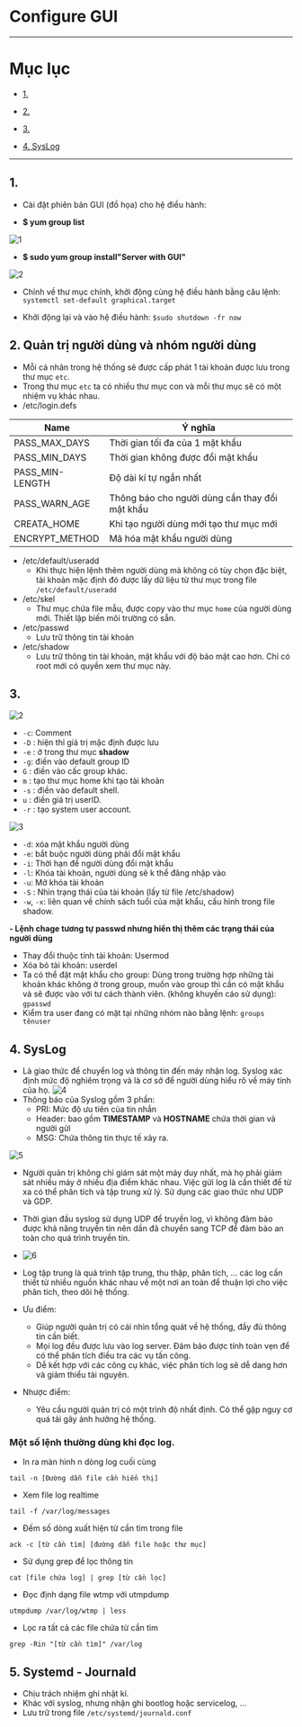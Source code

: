 # Configure GUI

---

# Mục lục

* [1.  ](#1)

* [2.  ](#2)

* [3.  ](#3)

* [4. SysLog](#4)


---

<a name = '1'></a>
## 1. 
- Cài đặt phiên bản GUI (đồ họa) cho hệ điều hành: 

- **$ yum group list**

![1](/image/2021-03-15_14-01-02.png)

- **$ sudo yum group install"Server with GUI"**

![2](/image/2021-03-15_14-13-55.png)

- Chỉnh về thư mục chính, khởi động cùng hệ điều hành bằng câu lệnh: `systemctl set-default graphical.target`

- Khởi động lại và vào hệ điều hành: 
`$sudo shutdown -fr now`

<a name = '2'></a>
## 2. Quản trị người dùng và nhóm người dùng
- Mỗi cá nhân trong hệ thống sẽ được cấp phát 1 tài khoản được lưu trong thư mục `etc`. 
- Trong thư mục `etc` ta có nhiều thư mục con và mỗi thư mục sẽ có một nhiệm vụ khác nhau. 
- /etc/login.defs

| Name | Ý nghĩa |
|------|----------|
| PASS_MAX_DAYS | Thời gian tối đa của 1 mật khẩu |
| PASS_MIN_DAYS | Thời gian không được đổi mật khẩu |
| PASS_MIN-LENGTH | Độ dài kí tự ngắn nhất |
| PASS_WARN_AGE | Thông báo cho người dùng cần thay đổi mật khẩu |
| CREATA_HOME| Khi tạo người dùng mới tạo thư mục mới | 
| ENCRYPT_METHOD | Mã hóa mật khẩu người dùng |

- /etc/default/useradd
    - Khi thực hiện lệnh thêm người dùng mà không có tùy chọn đặc biệt, tài khoản mặc định đó được lấy dữ liệu từ thư mục trong file `/etc/default/useradd`
- /etc/skel
    - Thư mục chứa file mẫu, được copy vào thư mục `home` của người dùng mới. Thiết lập biến môi trường có sẵn. 
- /etc/passwd 
    - Lưu trữ thông tin tài khoản 
- /etc/shadow
    - Lưu trữ thông tin tài khoản, mật khẩu với độ bảo mật cao hơn. Chỉ có root mới có quyền xem thư mục này. 

<a name = '3'></a>
## 3. 

![2](/image/2021-03-15_16-06-41.png)
- `-c`: Comment 
- `-D` : hiện thỉ giá trị mặc định được lưu
- `-e` : ở trong thư mục **shadow**
- `-g`: điền vào default group ID
- `G` : điền vào cấc group khác. 
- `m` : tạo thư mục home khi tạo tài khoản
- `-s` : điền vào default shell.
- `u` : điền giá trị userID.
- `-r` : tạo system user account.

![3](/image/2021-03-16_13-53-38.png)
- `-d`: xóa mật khẩu người dùng 
- `-e`: bắt buộc người dùng phải đổi mật khẩu
- `-i`: Thời hạn để người dùng đổi mật khẩu 
- `-l`: Khóa tài khoản, người dùng sẽ k thể đăng nhập vào
- `-u`: Mở khóa tài khoản 
- `-S` : Nhìn trạng thái của tài khoản (lấy từ file /etc/shadow)
- `-w`, `-x`: liên quan về chính sách tuổi của mật khẩu, cấu hình trong file shadow.

**- Lệnh chage tương tự passwd nhưng hiển thị thêm các trạng thái của người dùng**

- Thay đổi thuộc tính tài khoản: Usermod 
- Xóa bỏ tài khoản: userdel 
- Ta có thể đặt mật khẩu cho group: Dùng trong trường hợp những tài khoản khác không ở trong group, muốn vào group thì cần có mật khẩu và sẽ được vào với tư cách thành viên. (không khuyến cáo sử dụng): `gpasswd`
- Kiểm tra user đang có mặt tại những nhóm nào bằng lệnh: `groups tênuser`

<a name = '4'></a>
## 4. SysLog

- Là giao thức để chuyển log và thông tin đến máy nhận log. Syslog xác định mức độ nghiêm trọng và là cơ sở để người dùng hiểu rõ về máy tính của họ. 
![4](/image/68747470733a2f2f696d6775722e636f6d2f6d72674c6e46612e706e67.png)
- Thông báo của Syslog gồm 3 phần: 
    - PRI: Mức độ ưu tiên của tin nhắn
    - Header: bao gồm **TIMESTAMP** và **HOSTNAME** chứa thời gian và người gửi
    - MSG: Chứa thông tin thực tế xảy ra. 

![5](/image/image-5.png)

- Người quản trị không chỉ giám sát một máy duy nhất, mà họ phải giám sát nhiều máy ở nhiều địa điểm khác nhau. Việc gửi log là cần thiết để từ xa có thể phân tích và tập trung xử lý. Sử dụng các giao thức như UDP và GDP.
- Thời gian đầu syslog sử dụng UDP để truyền log, vì không đảm bảo được khả năng truyền tin nên dần đã chuyển sang TCP để đảm bảo an toàn cho quá trình truyền tin. 

- ![6](/image/68747470733a2f2f696d6775722e636f6d2f44716366676e552e6a7067.png)

- Log tập trung là quá trình tập trung, thu thập, phân tích, ... các log cần thiết từ nhiều nguồn khác nhau về một nơi an toàn để thuận lợi cho việc phân tích, theo dõi hệ thống. 
- Ưu điểm: 
    - Giúp người quản trị có cái nhìn tổng quát về hệ thống, đầy đủ thông tin cần biết. 
    - Mọi log đều được lưu vào log server. Đảm bảo được tính toàn vẹn để có thể phân tích điều tra các vụ tấn công. 
    - Dễ kết hợp với các công cụ khác, việc phân tích log sẽ dễ dang hơn và giảm thiểu tài nguyên. 
- Nhược điểm: 
    - Yêu cầu người quản trị có một trình độ nhất định. Có thể gặp nguy cơ quá tải gây ảnh hưởng hệ thống. 
    
### Một số lệnh thường dùng khi đọc log. 

- In ra màn hình n dòng log cuối cùng 

```
tail -n [Đường dẫn file cần hiển thị]
```

- Xem file log realtime

```
tail -f /var/log/messages
```

- Đếm số dòng xuất hiện từ cần tìm trong file 

```
ack -c [từ cần tìm] [đường dẫn file hoặc thư mục]
```

* Sử dụng grep để lọc thông tin 

```
cat [file chứa log] | grep [từ cần lọc]
```

* Đọc định dạng file wtmp với utmpdump 

```
utmpdump /var/log/wtmp | less 
```

* Lọc ra tất cả các file chứa từ cần tìm 

```
grep -Rin "[từ cần tìm]" /var/log
```
<a name = '5'></a>
## 5. Systemd - Journald 

- Chịu trách nhiệm ghi nhật kí. 
- Khác với syslog, nhưng nhận ghi bootlog hoặc servicelog, ... 
- Lưu trữ trong file `/etc/systemd/journald.conf` 